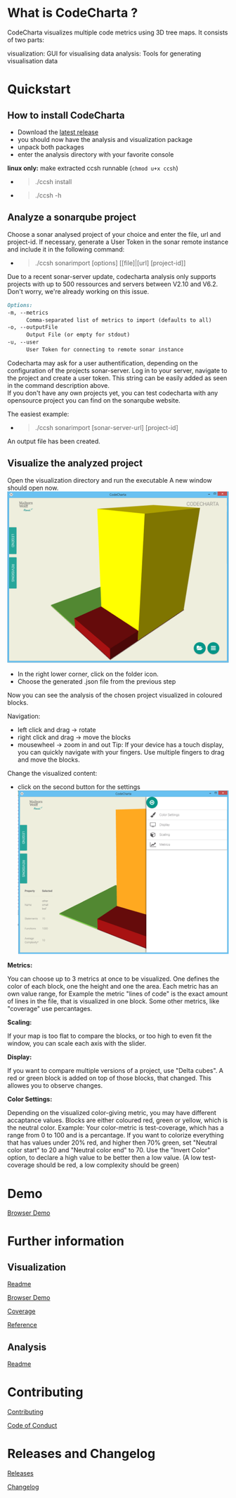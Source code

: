 # What is CodeCharta ?

CodeCharta visualizes multiple code metrics using 3D tree maps. It consists of two parts:

visualization: GUI for visualising data
analysis: Tools for generating visualisation data

# Quickstart

## How to install CodeCharta

- Download the [latest release](https://github.com/MaibornWolff/codecharta/releases/latest)
- you should now have the analysis and visualization package 
- unpack both packages
- enter the analysis directory with your favorite console

**linux only:** make extracted ccsh runnable (`chmod u+x ccsh`)

- > ./ccsh install
- > ./ccsh -h

## Analyze a sonarqube project

Choose a sonar analysed project of your choice and enter the file, url and project-id. If necessary, generate a User Token in the sonar remote instance and include it in the following command:
  - >./ccsh sonarimport [options] [[file]|[url] [project-id]]

Due to a recent sonar-server update, codecharta analysis only supports projects with up to 500 ressources and servers between V2.10 and V6.2. Don't worry, we're already working on this issue.

  
```markdown
Options:
-m, --metrics
      Comma-separated list of metrics to import (defaults to all)
-o, --outputFile
      Output File (or empty for stdout)
-u, --user
      User Token for connecting to remote sonar instance
```

Codecharta may ask for a user authentification, depending on the configuration of the projects sonar-server. Log in to your server, navigate to the project and create a user token. This string can be easily added as seen in the command description above.  
If you don't have any own projects yet, you can test codecharta with any opensource project you can find on the sonarqube website.

The easiest example:
  - >./ccsh sonarimport [sonar-server-url] [project-id]
 
An output file has been created.

## Visualize the analyzed project

Open the visualization directory and run the executable
A new window should open now. 
![Image](images/screenshot_visu.PNG)

- In the right lower corner, click on the folder icon. 
- Choose the generated .json file from the previous step

Now you can see the analysis of the chosen project visualized in coloured blocks. 

Navigation:
- left click and drag -> rotate 
- right click and drag -> move the blocks
- mousewheel -> zoom in and out
Tip: If your device has a touch display, you can quickly navigate with your fingers. Use multiple fingers to drag and move the blocks. 

Change the visualized content:
- click on the second button for the settings
![Image](images/screenshot_visu2.PNG)

**Metrics:**

You can choose up to 3 metrics at once to be visualized. One defines the color of each block, one the height and one the area.
Each metric has an own value range, for Example the metric "lines of code" is the exact amount of lines in the file, that is visualized in one block. Some other metrics, like "coverage" use percantages. 

**Scaling:**

If your map is too flat to compare the blocks, or too high to even fit the window, you can scale each axis with the slider.

**Display:**

If you want to compare multiple versions of a project, use "Delta cubes". A red or green block is added on top of those blocks, that changed. This allowes you to observe changes.

**Color Settings:**

Depending on the visualized color-giving metric, you may have different accaptance values. Blocks are either coloured red, green or yellow, which is the neutral color. 
Example: Your color-metric is test-coverage, which has a range from 0 to 100 and is a percantage. 
If you want to colorize everything that has values under 20% red, and higher then 70% green, set "Neutral color start" to 20 and "Neutral color end" to 70. 
Use the "Invert Color" option, to declare a high value to be better then a low value. (A low test-coverage should be red, a low complexity should be green)

# Demo

[Browser Demo](visualization/app/)

# Further information

## Visualization

[Readme](https://github.com/MaibornWolff/codecharta/tree/master/visualization)

[Browser Demo](visualization/app/)

[Coverage](visualization/coverage/lcov-report)

[Reference](visualization/doc/)

## Analysis

[Readme](https://github.com/MaibornWolff/codecharta/tree/master/analysis)

# Contributing

[Contributing](https://github.com/MaibornWolff/codecharta/blob/master/CONTRIBUTE.md)

[Code of Conduct](https://github.com/MaibornWolff/codecharta/blob/master/CODE_OF_CONDUCT.md)

# Releases and Changelog

[Releases](https://github.com/MaibornWolff/codecharta/releases)

[Changelog](https://github.com/MaibornWolff/codecharta/blob/master/CHANGELOG.md)